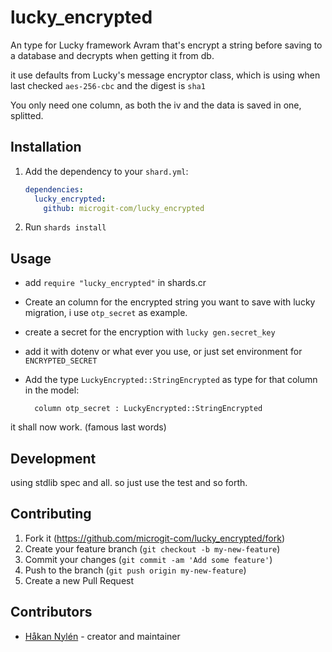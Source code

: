 # lucky_encrypted

An type for Lucky framework Avram that's encrypt a string before saving to a database and decrypts when getting it from db.

it use defaults from Lucky's message encryptor class, which is using when last checked `aes-256-cbc` and the digest is `sha1`

You only need one column, as both the iv and the data is saved in one, splitted.

## Installation

1. Add the dependency to your `shard.yml`:

   ```yaml
   dependencies:
     lucky_encrypted:
       github: microgit-com/lucky_encrypted
   ```

2. Run `shards install`

## Usage

* add `require "lucky_encrypted"` in shards.cr
* Create an column for the encrypted string you want to save with lucky migration, i use `otp_secret` as example.
* create a secret for the encryption with `lucky gen.secret_key`
* add it with dotenv or what ever you use, or just set environment for `ENCRYPTED_SECRET`

* Add the type `LuckyEncrypted::StringEncrypted` as type for that column in the model:

  ```
    column otp_secret : LuckyEncrypted::StringEncrypted
  ```

it shall now work. (famous last words)

## Development

using stdlib spec and all. so just use the test and so forth.

## Contributing

1. Fork it (<https://github.com/microgit-com/lucky_encrypted/fork>)
2. Create your feature branch (`git checkout -b my-new-feature`)
3. Commit your changes (`git commit -am 'Add some feature'`)
4. Push to the branch (`git push origin my-new-feature`)
5. Create a new Pull Request

## Contributors

- [Håkan Nylén](https://github.com/confact) - creator and maintainer

